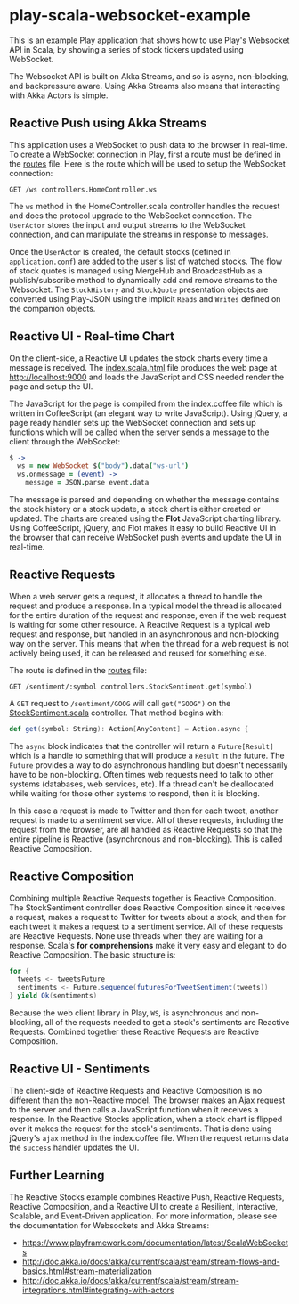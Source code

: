 # play-scala-websocket-example

This is an example Play application that shows how to use Play's Websocket API in Scala, by showing a series of stock tickers updated using WebSocket.

The Websocket API is built on Akka Streams, and so is async, non-blocking, and backpressure aware.  Using Akka Streams also means that interacting with Akka Actors is simple.

## Reactive Push using Akka Streams

This application uses a WebSocket to push data to the browser in real-time.  To create a WebSocket connection in Play, first a route must be defined in the <a href="#code/conf/routes" class="shortcut">routes</a> file.  Here is the route which will be used to setup the WebSocket connection:

```routes
GET /ws controllers.HomeController.ws
```

The `ws` method in the HomeController.scala controller handles the request and does the protocol upgrade to the WebSocket connection.  The `UserActor` stores the input and output streams to the WebSocket connection, and can manipulate the streams in response to messages.

Once the `UserActor` is created, the default stocks (defined in `application.conf`) are added to the user's list of watched stocks.  The flow of stock quotes is managed using MergeHub and BroadcastHub as a publish/subscribe method to dynamically add and remove streams to the Websocket.  The `StockHistory` and `StockQuote` presentation objects are converted using Play-JSON using the implicit `Reads` and `Writes` defined on the companion objects.

## Reactive UI - Real-time Chart

On the client-side, a Reactive UI updates the stock charts every time a message is received.  The <a href="#code/app/views/index.scala.html" class="shortcut">index.scala.html</a> file produces the web page at <http://localhost:9000> and loads the JavaScript and CSS needed render the page and setup the UI.

The JavaScript for the page is compiled from the index.coffee file which is written in CoffeeScript (an elegant way to write JavaScript).  Using jQuery, a page ready handler sets up the WebSocket connection and sets up functions which will be called when the server sends a message to the client through the WebSocket:

```coffee
$ ->
  ws = new WebSocket $("body").data("ws-url")
  ws.onmessage = (event) ->
    message = JSON.parse event.data
```

The message is parsed and depending on whether the message contains the stock history or a stock update, a stock chart is either created or updated.  The charts are created using the **Flot** JavaScript charting library.  Using CoffeeScript, jQuery, and Flot makes it easy to build Reactive UI in the browser that can receive WebSocket push events and update the UI in real-time.

## Reactive Requests

When a web server gets a request, it allocates a thread to handle the request and produce a response.  In a typical model the thread is allocated for the entire duration of the request and response, even if the web request is waiting for some other resource.  A Reactive Request is a typical web request and response, but handled in an asynchronous and non-blocking way on the server.  This means that when the thread for a web request is not actively being used, it can be released and reused for something else.

The route is defined in the <a href="#code/conf/routes" class="shortcut">routes</a> file:

```routes
GET /sentiment/:symbol controllers.StockSentiment.get(symbol)
```

A `GET` request to `/sentiment/GOOG` will call `get("GOOG")` on the <a href="#code/app/controllers/StockSentiment.scala" class="shortcut">StockSentiment.scala</a> controller.  That method begins with:

```scala
def get(symbol: String): Action[AnyContent] = Action.async {
```

The `async` block indicates that the controller will return a `Future[Result]` which is a handle to something that will produce a `Result` in the future.  The `Future` provides a way to do asynchronous handling but doesn't necessarily have to be non-blocking.  Often times web requests need to talk to other systems (databases, web services, etc).  If a thread can't be deallocated while waiting for those other systems to respond, then it is blocking.

In this case a request is made to Twitter and then for each tweet, another request is made to a sentiment service.  All of these requests, including the request from the browser, are all handled as Reactive Requests so that the entire pipeline is Reactive (asynchronous and non-blocking).  This is called Reactive Composition.

## Reactive Composition

Combining multiple Reactive Requests together is Reactive Composition.  The StockSentiment controller does Reactive Composition since it receives a request, makes a request to Twitter for tweets about a stock, and then for each tweet it makes a request to a sentiment service.  All of these requests are Reactive Requests.  None use threads when they are waiting for a response.  Scala's **for comprehensions** make it very easy and elegant to do Reactive Composition.  The basic structure is:

```scala
for {
  tweets <- tweetsFuture
  sentiments <- Future.sequence(futuresForTweetSentiment(tweets))
} yield Ok(sentiments)
```

Because the web client library in Play, `WS`, is asynchronous and non-blocking, all of the requests needed to get a stock's sentiments are Reactive Requests.  Combined together these Reactive Requests are Reactive Composition.

## Reactive UI - Sentiments

The client-side of Reactive Requests and Reactive Composition is no different than the non-Reactive model.  The browser makes an Ajax request to the server and then calls a JavaScript function when it receives a response.  In the Reactive Stocks application, when a stock chart is flipped over it makes the request for the stock's sentiments.  That is done using jQuery's `ajax` method in the index.coffee file.  When the request returns data the `success` handler updates the UI.

## Further Learning

The Reactive Stocks example combines Reactive Push, Reactive Requests, Reactive Composition, and a Reactive UI to create a Resilient, Interactive, Scalable, and Event-Driven application.  For more information, please see the documentation for Websockets and Akka Streams:

* <https://www.playframework.com/documentation/latest/ScalaWebSockets>
* <http://doc.akka.io/docs/akka/current/scala/stream/stream-flows-and-basics.html#stream-materialization>
* <http://doc.akka.io/docs/akka/current/scala/stream/stream-integrations.html#integrating-with-actors>
